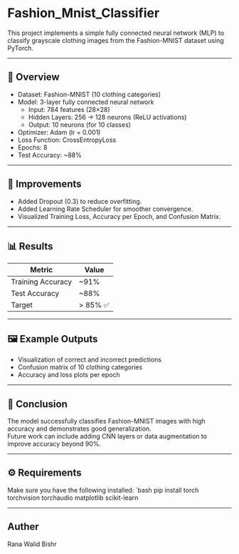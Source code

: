 # Fashion_Mnist_Classifier
This project implements a simple fully connected neural network (MLP) to classify grayscale clothing images from the Fashion-MNIST dataset using PyTorch.

---

## 🚀 Overview
- Dataset: Fashion-MNIST (10 clothing categories)
- Model: 3-layer fully connected neural network  
  - Input: 784 features (28×28)  
  - Hidden Layers: 256 → 128 neurons (ReLU activations)  
  - Output: 10 neurons (for 10 classes)
- Optimizer: Adam (lr = 0.001)  
- Loss Function: CrossEntropyLoss    
- Epochs: 8  
- Test Accuracy: ~88%

---

## 🧩 Improvements
- Added Dropout (0.3) to reduce overfitting.  
- Added Learning Rate Scheduler for smoother convergence.  
- Visualized Training Loss, Accuracy per Epoch, and Confusion Matrix.

---

## 📊 Results
| Metric | Value |
|--------|--------|
| Training Accuracy | ~91% |
| Test Accuracy | ~88% |
| Target | > 85% ✅ |

---

## 🖼️ Example Outputs
- Visualization of correct and incorrect predictions  
- Confusion matrix of 10 clothing categories  
- Accuracy and loss plots per epoch  

---

## 🧠 Conclusion
The model successfully classifies Fashion-MNIST images with high accuracy and demonstrates good generalization.  
Future work can include adding CNN layers or data augmentation to improve accuracy beyond 90%.

---

## ⚙️ Requirements
Make sure you have the following installed:
`bash
pip install torch torchvision torchaudio matplotlib scikit-learn

---
## Auther
Rana Walid Bishr
